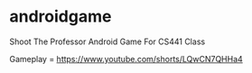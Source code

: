 # androidgame
Shoot The Professor Android Game For CS441 Class


Gameplay = https://www.youtube.com/shorts/LQwCN7QHHa4
